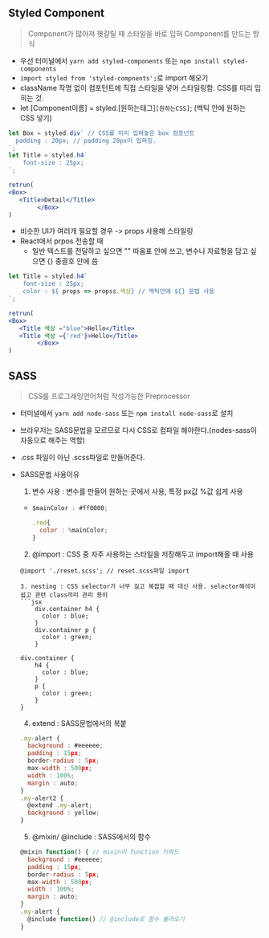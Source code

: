 ## Styled Component
> Component가 많아져 헷갈릴 때 스타일을 바로 입혀 Component를 만드는 방식

- 우선 터미널에서 ```yarn add styled-components``` 또는 ```npm install styled-components```
- ```import styled from 'styled-compnents';```로 import 해오기 
- className 작명 없이 컴포턴트에 직접 스타일을 넣어 스타일링함. CSS를 미리 입히는 것.
- let [Component이름] = styled.[원하는태그]`[원하는CSS]`; (백틱 안에 원하는 CSS 넣기)
```jsx
let Box = styled.div` // CSS를 미리 입혀놓은 box 컴포넌트
  padding : 20px; // padding 20px이 입혀짐.
`;
let Title = styled.h4`
    font-size : 25px;  
`;
```
```jsx
retrun(
<Box>
   <Title>Detail</Title>
        </Box>
)
```

- 비슷한 UI가 여러개 필요할 경우 -> props 사용해 스타일링
- React애서 prpos 전송할 때
    - 일반 텍스트를 전달하고 싶으면 "" 따옴표 안에 쓰고, 변수나 자료형을 담고 싶으면 {} 중괄호 안에 씀
```jsx
let Title = styled.h4`
    font-size : 25px;  
    color : ${ props => propss.색상} // 백틱안에 ${} 문법 사용
`;

retrun(
<Box>
   <Title 색상 ="blue">Hello</Title>
   <Title 색상 ={'red'}>Hello</Title>
        </Box>
)
```

## SASS
> CSS를 프로그래밍언어처럼 작성가능한 Preprocessor

- 터미널에서 ```yarn add node-sass``` 또는 ```npm install node-sass```로 설치
- 브라우저는 SASS문법을 모르므로 다시 CSS로 컴파일 해야한다.(nodes-sass이 자동으로 해주는 역할)
- .css 파일이 아닌 .scss파일로 만들어준다.
- SASS문법 사용이유
    1. 변수 사용 : 변수를 만들어 원하는 곳에서 사용, 특정 px값 %값 쉽게 사용
    - ```jsx
      $mainColor : #ff0000;
      
      .red{
        color : %mainColor;
      }
      ```
    2. @import : CSS 중 자주 사용하는 스타일을 저장해두고 import해올 때 사용
    ``` 
    @import './reset.scss'; // reset.scss파일 import
    
    3. nesting : CSS selector가 너무 길고 복잡할 때 대신 사용. selector해석이 쉽고 관련 class끼리 관리 용이
    ```jsx
        div.container h4 {
          color : blue;
        }
        div.container p {
          color : green;
        }
    ```
    ```
    div.container {
        h4 {
          color : blue;
        }
        p {
          color : green;
        }
    }    
    ```   
    
    4. extend : SASS문법에서의 복붙 
    ```jsx
    .my-alert {
      background : #eeeeee;
      padding : 15px;
      border-radius : 5px;
      max-width : 500px;
      width : 100%;
      margin : auto;
    }
    .my-alert2 {
      @extend .my-alert;
      background : yellow;
    }
    ```
    5. @mixin/ @include : SASS에서의 함수
    ```jsx
    @mixin function() { // mixin이 function 키워드
      background : #eeeeee;
      padding : 15px;
      border-radius : 5px;
      max-width : 500px;
      width : 100%;
      margin : auto;
    }
    .my-alert {
      @include function() // @include로 함수 불러오기
    }
    ```
